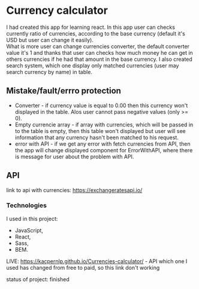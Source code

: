 # Currency calculator

I had created this app for learning react. In this app user can checks currently ratio of currencies, according to the base currency (default it's USD but user can change it easily).<br/>
What is more user can change currencies converter, the default converter value it's 1 and thanks that user can checks how much money he can get in others currencies if he had that amount in the base currency. I also created search system, which one display only matched currencies (user may search currency by name) in table.

## Mistake/fault/errro protection

- Converter - if currency value is equal to 0.00 then this currency won't displayed in the table. Alos user cannot pass negative values (only >= 0).
- Empty currencie array - if array with currencies, which will be passed in to the table is empty, then this table won't displayed but user will see information that any currency hasn't been matched to his request.
- error with API - if we get any error with fetch currencies from API, then the app will change displayed component for ErrorWithAPI, where there is message for user about the problem with API.

## API

link to api with currencies: https://exchangeratesapi.io/

### Technologies

I used in this project:

- JavaScript,
- React,
- Sass,
- BEM.

LIVE: https://kacpernlp.github.io/Currencies-calculator/ - API which one I used has changed from free to paid, so this link don't working

status of project: finished
